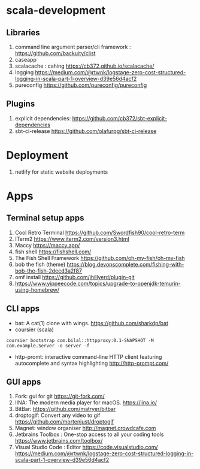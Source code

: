 # scala-development

## Libraries

1. command line argument parser/cli framework : https://github.com/backuity/clist
1. caseapp
1. scalacache : cahing https://cb372.github.io/scalacache/
1. logging https://medium.com/@rtwnk/logstage-zero-cost-structured-logging-in-scala-part-1-overview-d39e56d4acf2
1. pureconfig https://github.com/pureconfig/pureconfig


## Plugins

1. explicit dependencies: https://github.com/cb372/sbt-explicit-dependencies
1. sbt-ci-release https://github.com/olafurpg/sbt-ci-release

# Deployment

1. netlify for static website deployments

# Apps

## Terminal setup apps
1. Cool Retro Terminal https://github.com/Swordfish90/cool-retro-term
1. ITerm2 https://www.iterm2.com/version3.html
2. Maccy https://maccy.app/
3. fish shell https://fishshell.com/
4. The Fish Shell Framework https://github.com/oh-my-fish/oh-my-fish
5. bob the fish (theme) https://blog.devopscomplete.com/fishing-with-bob-the-fish-2decd3a2f87
6. omf install https://github.com/jhillyerd/plugin-git
7. https://www.yippeecode.com/topics/upgrade-to-openjdk-temurin-using-homebrew/


## CLI apps
- bat: A cat(1) clone with wings. https://github.com/sharkdp/bat
- coursier (scala)
```
coursier bootstrap com.bilal::httpproxy:0.1-SNAPSHOT -M com.example.Server -o server -f
```
- http-promt: interactive command-line HTTP client featuring autocomplete and syntax highlighting http://http-prompt.com/

## GUI apps
1. Fork: gui for git https://git-fork.com/
1. IINA: The modern media player for macOS. https://iina.io/
1. BitBar: https://github.com/matryer/bitbar
1. droptogif: Convert any video to gif https://github.com/mortenjust/droptogif
1. Magnet:  window organiser http://magnet.crowdcafe.com
1. Jetbrains Toolbox : One-stop access to all your coding tools https://www.jetbrains.com/toolbox/
1. Visual Studio Code : Editor https://code.visualstudio.com/
https://medium.com/@rtwnk/logstage-zero-cost-structured-logging-in-scala-part-1-overview-d39e56d4acf2
